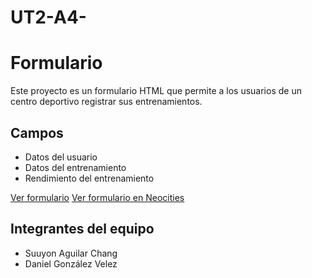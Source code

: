 # UT2-A4-
# Formulario 

Este proyecto es un formulario HTML que permite a los usuarios de un centro deportivo registrar sus entrenamientos.

## Campos
- Datos del usuario
- Datos del entrenamiento
- Rendimiento del entrenamiento

[Ver formulario](https://susuaguilar.neocities.org/formulario/)
[Ver formulario en Neocities](danielgonzalezvelez.neocities.org/formulario/)

## Integrantes del equipo
- Suuyon Aguilar Chang
- Daniel González Velez
